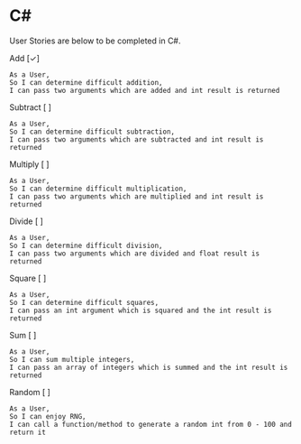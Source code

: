 ﻿# C#

User Stories are below to be completed in C#.


Add [✓]

```
As a User,
So I can determine difficult addition,
I can pass two arguments which are added and int result is returned
```

Subtract [ ]

```
As a User,
So I can determine difficult subtraction,
I can pass two arguments which are subtracted and int result is returned
```

Multiply [ ]

```
As a User,
So I can determine difficult multiplication,
I can pass two arguments which are multiplied and int result is returned
```

Divide [ ]

```
As a User,
So I can determine difficult division,
I can pass two arguments which are divided and float result is returned
```

Square [ ]

```
As a User,
So I can determine difficult squares,
I can pass an int argument which is squared and the int result is returned
```

Sum [ ]

```
As a User,
So I can sum multiple integers,
I can pass an array of integers which is summed and the int result is returned
```

Random [ ]

```
As a User,
So I can enjoy RNG,
I can call a function/method to generate a random int from 0 - 100 and return it
```
